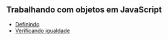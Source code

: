 ## Trabalhando com objetos em JavaScript

- [Definindo](definicao.js)
- [Verificando igualdade](igualdade.js)